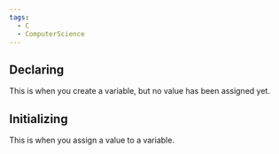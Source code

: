 ```yaml
---
tags:
  - C
  - ComputerScience
---
```

## Declaring
This is when you create a variable, but no value has been assigned yet.

## Initializing
This is when you assign a value to a variable.